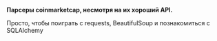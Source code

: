 **Парсеры coinmarketcap, несмотря на их хороший API.**


Просто, чтобы поиграть с requests, BeautifulSoup и познакомиться с SQLAlchemy
